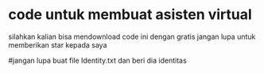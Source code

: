 # code untuk membuat asisten virtual
silahkan kalian bisa mendownload code ini dengan gratis jangan lupa untuk memberikan star kepada saya

#jangan lupa buat file Identity.txt dan beri dia identitas 